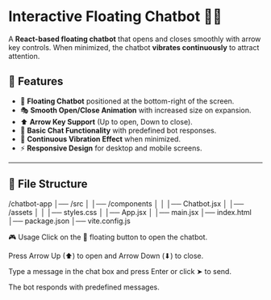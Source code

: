 # Interactive Floating Chatbot 🤖💬

A **React-based floating chatbot** that opens and closes smoothly with arrow key controls. When minimized, the chatbot **vibrates continuously** to attract attention.  

## 🚀 Features
- 📌 **Floating Chatbot** positioned at the bottom-right of the screen.
- 🎭 **Smooth Open/Close Animation** with increased size on expansion.
- ⬆ **Arrow Key Support** (Up to open, Down to close).
- 💬 **Basic Chat Functionality** with predefined bot responses.
- 🔄 **Continuous Vibration Effect** when minimized.
- ⚡ **Responsive Design** for desktop and mobile screens.

---

## 📂 File Structure

/chatbot-app
│── /src
│   │── /components
│   │   │── Chatbot.jsx
│   │── /assets
│   │   │── styles.css
│   │── App.jsx
│   │── main.jsx
│── index.html
│── package.json
│── vite.config.js


🎮 Usage
Click on the 💬 floating button to open the chatbot.

Press Arrow Up (⬆) to open and Arrow Down (⬇) to close.

Type a message in the chat box and press Enter or click ➤ to send.

The bot responds with predefined messages.






